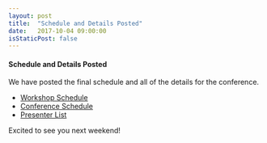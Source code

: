 ```yaml
---
layout: post
title:  "Schedule and Details Posted"
date:   2017-10-04 09:00:00
isStaticPost: false
---
```


#### Schedule and Details Posted

We have posted the final schedule and all of the details for the conference.

- [Workshop Schedule](/workshop/)
- [Conference Schedule](/presenters/)
- [Presenter List](/presenters/)

Excited to see you next weekend!
